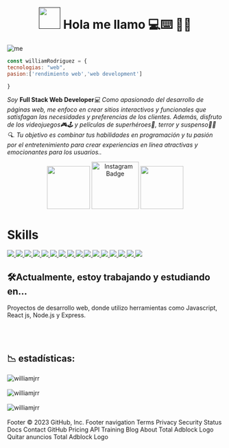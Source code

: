 <h1 align="center"><a href="" target="_blank"><img src="https://user-images.githubusercontent.com/122072865/230640258-ba987cf3-9859-446b-b40f-eec0b43a7b8b.png" width="50"/></a> Hola me llamo  💻⌨️ 👋👋</h1> 



  
![me](https://user-images.githubusercontent.com/122072865/230633251-34e6c361-706e-4013-919d-0ec507948721.png)

```js
const williamRodriguez = {
tecnologias: "web",
pasion:['rendimiento web','web development']

}
```
<p><em>Soy</em> <b>Full Stack Web Developer</b><em>💻 Como apasionado del desarrollo de páginas web, me enfoco en crear sitios interactivos y funcionales que satisfagan las necesidades y preferencias de los clientes. Además, disfruto de los videojuegos🎮🕹️ y películas de superhéroes🦸, terror y suspenso🧟🔪🔍. Tu objetivo es combinar tus habilidades en programación y tu pasión por el entretenimiento para crear experiencias en línea atractivas y emocionantes para los usuarios..</br>
</em></p>

<div id="header" align="center">
  <a href="https://www.linkedin.com/in/william-jose-rodriguez-rojas/" target="_blank"><img src="https://img.shields.io/badge/LinkedIn-0077B5?style=for-the-badge&logo=linkedin&logoColor=white" width="100"/></a>
  <a href="https://www.instagram.com/wjrrvzch/" target="_blank"><img src="https://img.shields.io/badge/Instagram-e14570?style=for-the-badge&logo=instagram&logoColor=white" width="110" alt="Instagram Badge"/></a>
  <a href="https://www.facebook.com/profile.php?id=100014680625590&mibextid=ZbWKwL" target="_blank"><img src="https://img.shields.io/badge/FACEBOOK-1DA1F2?style=for-the-badge&logo=facebook&logoColor=white" width="100"/></a>
</div>
<h1>Skills</h1>

<div>
  <a href="https://developer.mozilla.org/es/docs/Web/HTML"><img src="https://img.shields.io/badge/HTML5-E34F26?style=for-the-badge&logo=html5&logoColor=white" /> <a/>
  <a href="https://developer.mozilla.org/es/docs/Web/CSS"><img src="https://img.shields.io/badge/CSS3-1572B6?style=for-the-badge&logo=css3&logoColor=white" /> <a/>
  <a href="https://developer.mozilla.org/es/docs/Web/JavaScript"><img src="https://img.shields.io/badge/JavaScript-323330?style=for-the-badge&logo=javascript&logoColor=F7DF1E" /> <a/>
  <a href="https://sass-lang.com/documentation/"><img src="https://img.shields.io/badge/Sass-CC6699?style=for-the-badge&logo=sass&logoColor=white" /> <a/>
  <a href="https://expressjs.com/es/"><img src="https://img.shields.io/badge/Express.js-404D59?style=for-the-badge" /> <a/>
  <a href="https://es.reactjs.org/docs/getting-started.html"><img src="https://img.shields.io/badge/React-20232A?style=for-the-badge&logo=react&logoColor=61DAFB" /> 
  <a href="https://tailwindcss.com/docs/installation"><img src="https://img.shields.io/badge/Tailwind_CSS-38B2AC?style=for-the-badge&logo=tailwind-css&logoColor=white" /> <a/>
 <a href="https://getbootstrap.com/docs/4.1/getting-started/introduction/"><img src="https://img.shields.io/badge/Bootstrap-563D7C?style=for-the-badge&logo=bootstrap&logoColor=white" /> <a/>
 <a href="https://docs.netlify.com/"><img src="https://img.shields.io/badge/Netlify-00C7B7?style=for-the-badge&logo=netlify&logoColor=white" /> <a/>
 <a href="https://jwt.io/introduction"><img src="https://img.shields.io/badge/json%20web%20tokens-323330?style=for-the-badge&logo=json-web-tokens&logoColor=pink" /> <a/>
 <a href="https://nextjs.org/docs"><img src="https://img.shields.io/badge/next.js-000000?style=for-the-badge&logo=nextdotjs&logoColor=white" /> <a/>
 <a href="https://nodejs.org/es/docs/"><img src="https://img.shields.io/badge/Node.js-43853D?style=for-the-badge&logo=node.js&logoColor=white" /> <a/>
 <a href="https://help.figma.com/hc/en-us"><img src="https://camo.githubusercontent.com/9a8ccd8ae319ddac9934db226e7834d7e1c61a31076e7d7c04ecb5bf352967aa/68747470733a2f2f696d672e736869656c64732e696f2f62616467652f6669676d612d2532334632344531452e7376673f7374796c653d666f722d7468652d6261646765266c6f676f3d6669676d61266c6f676f436f6c6f723d7768697465" /> <a/>
<a href="https://git-scm.com/doc"><img src="https://camo.githubusercontent.com/ec0d32e85caf4723d5182a75338c89f85a2c3679aed0c46c9ee9fd1c8dc2a316/68747470733a2f2f696d672e736869656c64732e696f2f62616467652f6769742d2532334630353033332e7376673f7374796c653d666f722d7468652d6261646765266c6f676f3d676974266c6f676f436f6c6f723d7768697465" /> <a/>
<a href="#"><img src="https://img.shields.io/badge/Adobe%20Photoshop-31A8FF?style=for-the-badge&logo=Adobe%20Photoshop&logoColor=black" /> <a/>
<a href="#"><img src="https://img.shields.io/badge/Adobe%20XD-470137?style=for-the-badge&logo=Adobe%20XD&logoColor=#FF61F6" /> <a/>
  
</div>
   
  
## 🛠️Actualmente, estoy trabajando y estudiando en...
  
Proyectos de desarrollo web, donde utilizo herramientas como Javascript, React js, Node.js y Express.
  
<br><br>
<h2>📉 estadísticas:</h2>

<div><img align="center" src="https://github-readme-streak-stats.herokuapp.com/?user=williamjrr&theme=dark" alt="williamjrr" /></div><br>
<div><img align="center" src="https://github-readme-stats.vercel.app/api?username=williamjrr&show_icons=true&locale=en&theme=dark" alt="williamjrr" /></div><br>
<div><img align="center" src="https://github-readme-stats.vercel.app/api/top-langs?username=williamjrr&show_icons=true&locale=en&layout=compact&theme=dark" alt="williamjrr" /></div><br>
Footer
© 2023 GitHub, Inc.
Footer navigation
Terms
Privacy
Security
Status
Docs
Contact GitHub
Pricing
API
Training
Blog
About
Total Adblock Logo
Quitar anuncios
Total Adblock Logo

<!--
**WILLIAMJRR/williamjrr** is a ✨ _special_ ✨ repository because its `README.md` (this file) appears on your GitHub profile.

Here are some ideas to get you started:

- 🔭 I’m currently working on ...
- 🌱 I’m currently learning ...
- 👯 I’m looking to collaborate on ...
- 🤔 I’m looking for help with ...
- 💬 Ask me about ...
- 📫 How to reach me: ...
- 😄 Pronouns: ...
- ⚡ Fun fact: ...
-->
